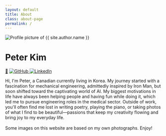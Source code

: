 ```yaml
---
layout: default
title: About
class: about-page
permalink: /
---
```


<div class="about-flex">
  <div class="about-image-stack">
    <img class="profile-pic" src="{{ '/assets/images/profile/profile.png' | relative_url }}" alt="Profile picture of {{ site.author.name }}" />
    <h1 class="profile-name">Peter Kim</h1>
    <div class="about-links">
      <a href="{{ '/assets/files/resume.pdf' | relative_url }}" class="resume_button" target="_blank">📄</a>
      <a href="https://github.com/KyunHwan" class="icon-link" target="_blank">
        <img src="{{ '/assets/icons/github.png' | relative_url }}" alt="GitHub" />
      </a>
      <a href="https://www.linkedin.com/in/peter-kim-87095235b/" class="icon-link" target="_blank">
        <img src="{{ '/assets/icons/linkedin.png' | relative_url }}" alt="LinkedIn" />
      </a>
    </div>
  </div>
  <div class="about-bio-box">
    <p>
      Hi, I'm Peter, a Canadian currently living in Korea. My journey started with a fascination for mechanical engineering, admittedly inspired by Iron Man, but soon shifted toward the captivating world of AI. My biggest motivations in life have always been helping people and having fun while doing it, which led me to pursue engineering roles in the medical sector. Outside of work, you'll often find me lost in writing poetry, playing the piano, or taking photos of what I find to be beautiful—passions that keep my creativity flowing and bring joy to my everyday life.
      <br><br>
      Some images on this website are based on my own photographs. Enjoy!
    </p>
  </div>
</div>
